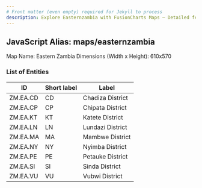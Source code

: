 ```yaml
---
# Front matter (even empty) required for Jekyll to process
description: Explore Easternzambia with FusionCharts Maps – Detailed features for seamless integration. Try now & enhance your data visualization today! 
---
```


## JavaScript Alias: maps/easternzambia

Map Name: Eastern Zambia
Dimensions (Width x Height): 610x570





### List of Entities

ID | Short label | Label
---|---|---|
ZM.EA.CD|CD|Chadiza District
ZM.EA.CP|CP|Chipata District
ZM.EA.KT|KT|Katete District
ZM.EA.LN|LN|Lundazi District
ZM.EA.MA|MA|Mambwe District
ZM.EA.NY|NY|Nyimba District
ZM.EA.PE|PE|Petauke District
ZM.EA.SI|SI|Sinda District
ZM.EA.VU|VU|Vubwi District